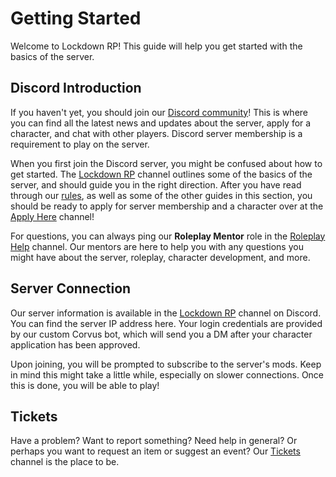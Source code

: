# Getting Started

Welcome to Lockdown RP! This guide will help you get started with the basics of the server.

## Discord Introduction

If you haven't yet, you should join our [Discord community](https://discord.gg/AyhJfGUGfU)! This is where you can find
all the latest news and updates about the server, apply for a character, and chat with other players. Discord server
membership is a requirement to play on the server.

When you first join the Discord server, you might be confused about how to get started. The 
[Lockdown RP](https://discord.com/channels/929553323613368413/929557313264713749) channel outlines some of the basics of
the server, and should guide you in the right direction. After you have read through our [rules](/rules/rules), as well
as some of the other guides in this section, you should be ready to apply for server membership and a character over at
the [Apply Here](https://discord.com/channels/929553323613368413/929559372273692712) channel!

For questions, you can always ping our **Roleplay Mentor** role in the
[Roleplay Help](https://discord.com/channels/929553323613368413/1035339755300331570) channel. Our mentors are here to
help you with any questions you might have about the server, roleplay, character development, and more.

## Server Connection

Our server information is available in the [Lockdown RP](https://discord.com/channels/929553323613368413/929557313264713749)
channel on Discord. You can find the server IP address here. Your login credentials are provided by our custom Corvus
bot, which will send you a DM after your character application has been approved.

Upon joining, you will be prompted to subscribe to the server's mods. Keep in mind this might take a little while, 
especially on slower connections. Once this is done, you will be able to play!

## Tickets

Have a problem? Want to report something? Need help in general? Or perhaps you want to request an item or suggest an
event? Our [Tickets](https://discord.com/channels/929553323613368413/1142496242757283910) channel is the place to be.
